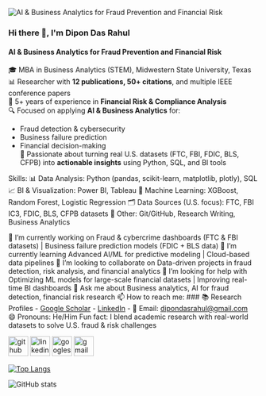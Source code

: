 ![AI & Business Analytics for Fraud Prevention and Financial Risk](https://scontent-hou1-1.xx.fbcdn.net/v/t39.30808-6/497847436_9437962039645646_2611842498005331068_n.jpg?_nc_cat=102&ccb=1-7&_nc_sid=6ee11a&_nc_ohc=yjiS3mDfzfgQ7kNvwHXmf1d&_nc_oc=AdnsZP-m8y7QCoSkcgcxIgVt5ZFS-NOqVboio2zV8Mf4vQIZRD7UqWJAgI-b5GWgQr8twfBh8k1d6YHy538M49NL&_nc_zt=23&_nc_ht=scontent-hou1-1.xx&_nc_gid=iWBQN1WBOpQye5bB-PuXiQ&oh=00_AfbgEM994uKUn1Wd7IRotUgHs0ZlkoIdgP9ECkfLbksqDw&oe=68E208FD)


### Hi there 👋, I'm Dipon Das Rahul
#### AI & Business Analytics for Fraud Prevention and Financial Risk

 🎓 MBA in Business Analytics (STEM), Midwestern State University, Texas  
 📊 Researcher with **12 publications, 50+ citations**, and multiple IEEE conference papers  
 💼 5+ years of experience in **Financial Risk & Compliance Analysis**  
 🔍 Focused on applying **AI & Business Analytics** for:  
   - Fraud detection & cybersecurity  
   - Business failure prediction  
   - Financial decision-making  
🚀 Passionate about turning real U.S. datasets (FTC, FBI, FDIC, BLS, CFPB) into **actionable insights** using Python, SQL, and BI tools


Skills: 📊 Data Analysis: Python (pandas, scikit-learn, matplotlib, plotly), SQL  📈 BI & Visualization: Power BI, Tableau  🤖 Machine Learning: XGBoost, Random Forest, Logistic Regression  🗂 Data Sources (U.S. focus): FTC, FBI IC3, FDIC, BLS, CFPB datasets  📝 Other: Git/GitHub, Research Writing, Business Analytics

 🔭 I’m currently working on Fraud & cybercrime dashboards (FTC & FBI datasets) | Business failure prediction models (FDIC + BLS data) 
 🌱 I’m currently learning Advanced AI/ML for predictive modeling | Cloud-based data pipelines 
 👯 I’m looking to collaborate on Data-driven projects in fraud detection, risk analysis, and financial analytics 
 🤔 I’m looking for help with Optimizing ML models for large-scale financial datasets | Improving real-time BI dashboards 
 💬 Ask me about Business analytics, AI for fraud detection, financial risk research 
 📫 How to reach me: ### 📚 Research Profiles - [Google Scholar](https://scholar.google.com/citations?user=YARW8ngAAAAJ)   - [LinkedIn](https://www.linkedin.com/in/diponrahul/)   - 📧 Email: dipondasrahul@gmail.com  
 😄 Pronouns: He/Him 
 Fun fact: I blend academic research with real-world datasets to solve U.S. fraud & risk challenges 


[<img src='https://cdn.jsdelivr.net/npm/simple-icons@3.0.1/icons/github.svg' alt='github' height='40'>](https://github.com/dipondasrahul-blip)  [<img src='https://cdn.jsdelivr.net/npm/simple-icons@3.0.1/icons/linkedin.svg' alt='linkedin' height='40'>](https://www.linkedin.com/in/diponrahul/)  [<img src='https://cdn.jsdelivr.net/npm/simple-icons@3.0.1/icons/googlescholar.svg' alt='googlescholar' height='40'>](https://scholar.google.com/citations?user=YARW8ngAAAAJ)  [<img src='https://cdn.jsdelivr.net/npm/simple-icons@3.0.1/icons/gmail.svg' alt='gmail' height='40'>](mailto:dipondasrahul@gmail.com)  

[![Top Langs](https://github-readme-stats.vercel.app/api/top-langs/?username=dipondasrahul-blip)](https://github.com/anuraghazra/github-readme-stats)

![GitHub stats](https://github-readme-stats.vercel.app/api?username=dipondasrahul-blip&show_icons=true)  

